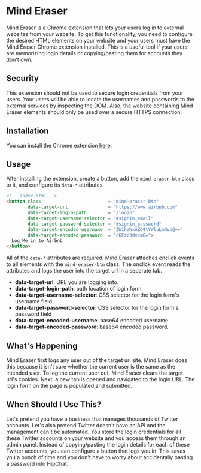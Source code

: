 # Mind Eraser
Mind Eraser is a Chrome extension that lets your users log in to external websites from your website. To get this functionality, you need to configure the desired HTML elements on your website and your users must have the Mind Eraser Chrome extension installed. This is a useful tool if your users are memorizing login details or copying/pasting them for accounts they don't own.

## Security
This extension should not be used to secure login credentials from your users. Your users will be able to locate the usernames and passwords to the external services by inspecting the DOM. Also, the website containing Mind Eraser elements should only be used over a secure HTTPS connection.

## Installation
You can install the Chrome extension [here](https://chrome.google.com/webstore/detail/mind-eraser/cnkhlllkefekngjfbmjldbblhegmneol).

## Usage
After installing the extension, create a button, add the `mind-eraser-btn` class to it, and configure its `data-*` attributes.

```html
<!-- index.html -->
<button class                         = "mind-eraser-btn" 
        data-target-url               = "https://www.airbnb.com"
        data-target-login-path        = "/login" 
        data-target-username-selector = "#signin_email" 
        data-target-password-selector = "#signin_password" 
        data-target-encoded-username  = "ZW1haWxAZG9tYWluLmNvbQ==" 
        data-target-encoded-password  = "cGFzc3dvcmQ=">
  Log Me in to Airbnb
</button>
```

All of the `data-*` attributes are required. Mind Eraser attaches onclick events to all elements with the `mind-eraser-btn` class. The onclick event reads the attributes and logs the user into the target url in a separate tab.

- **data-target-url**: URL you are logging into.
- **data-target-login-path**: path location of login form.
- **data-target-username-selector**: CSS selector for the login form's username field
- **data-target-password-selector**: CSS selector for the login form's password field
- **data-target-encoded-username**: base64 encoded username.
- **data-target-encoded-password**: base64 encoded password.

## What's Happening
Mind Eraser first logs any user out of the target url site. Mind Eraser does this because it isn't sure whether the current user is the same as the intended user. To log the current user out, Mind Eraser clears the target url's cookies. Next, a new tab is opened and navigated to the login URL. The login form on the page is populated and submitted.

## When Should I Use This?
Let's pretend you have a business that manages thousands of Twitter accounts. Let's also pretend Twitter doesn't have an API and the management can't be automated. You store the login credentials for all these Twitter accounts on your website and you access them through an admin panel. Instead of copying/pasting the login details for each of these Twitter accounts, you can configure a button that logs you in. This saves you a bunch of time and you don't have to worry about accidentally pasting a password into HipChat.
